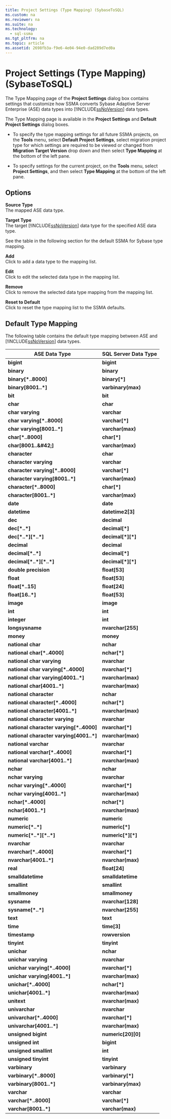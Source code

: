 ```yaml
---
title: Project Settings (Type Mapping) (SybaseToSQL)
ms.custom: na
ms.reviewer: na
ms.suite: na
ms.technology: 
  - sql-ssma
ms.tgt_pltfrm: na
ms.topic: article
ms.assetid: 2698fb3a-f9e6-4e04-94e0-dad289d7ed0a
---
```

# Project Settings (Type Mapping) (SybaseToSQL)
The Type Mapping page of the **Project Settings** dialog box contains settings that customize how SSMA converts Sybase Adaptive Server Enterprise (ASE) data types into [!INCLUDE[ssNoVersion](../content/includes/ssNoVersion_md.md)] data types.  
  
The Type Mapping page is available in the **Project Settings** and **Default Project Settings** dialog boxes.  
  
-   To specify the type mapping settings for all future SSMA projects, on the **Tools** menu, select **Default Project Settings**, select migration project type for which settings are required to be viewed or changed from **Migration Target Version** drop down and then select **Type Mapping** at the bottom of the left pane.  
  
-   To specify settings for the current project, on the **Tools** menu, select **Project Settings**, and then select **Type Mapping** at the bottom of the left pane.  
  
## Options  
**Source Type**  
The mapped ASE data type.  
  
**Target Type**  
The target [!INCLUDE[ssNoVersion](../content/includes/ssNoVersion_md.md)] data type for the specified ASE data type.  
  
See the table in the following section for the default SSMA for Sybase type mapping.  
  
**Add**  
Click to add a data type to the mapping list.  
  
**Edit**  
Click to edit the selected data type in the mapping list.  
  
**Remove**  
Click to remove the selected data type mapping from the mapping list.  
  
**Reset to Default**  
Click to reset the type mapping list to the SSMA defaults.  
  
## Default Type Mapping  
The following table contains the default type mapping between ASE and [!INCLUDE[ssNoVersion](../content/includes/ssNoVersion_md.md)] data types.  
  
|ASE Data Type|SQL Server Data Type|  
|-----------------|------------------------|  
|**bigint**|**bigint**|  
|**binary**|**binary**|  
|**binary\[\*..8000]**|**binary\[\*]**|  
|**binary\[8001..\*]**|**varbinary(max)**|  
|**bit**|**bit**|  
|**char**|**char**|  
|**char varying**|**varchar**|  
|**char varying\[\*..8000]**|**varchar\[\*]**|  
|**char varying\[8001..\*]**|**varchar(max)**|  
|**char\[\*..8000]**|**char\[\*]**|  
|**char\[8001..\&#42;]**|**varchar(max)**|  
|**character**|**char**|  
|**character varying**|**varchar**|  
|**character varying\[\*..8000]**|**varchar\[\*]**|  
|**character varying\[8001..\*]**|**varchar(max)**|  
|**character\[\*..8000]**|**char\[\*]**|  
|**character\[8001..\*]**|**varchar(max)**|  
|**date**|**date**|  
|**datetime**|**datetime2\[3]**|  
|**dec**|**decimal**|  
|**dec\[\*..\*]**|**decimal\[\*]**|  
|**dec\[\*..\*]\[\*..\*]**|**decimal\[\*]\[\*]**|  
|**decimal**|**decimal**|  
|**decimal\[\*..\*]**|**decimal\[\*]**|  
|**decimal\[\*..\*]\[\*..\*]**|**decimal\[\*]\[\*]**|  
|**double precision**|**float\[53]**|  
|**float**|**float\[53]**|  
|**float\[\*..15]**|**float\[24]**|  
|**float\[16..\*]**|**float\[53]**|  
|**image**|**image**|  
|**int**|**int**|  
|**integer**|**int**|  
|**longsysname**|**nvarchar\[255]**|  
|**money**|**money**|  
|**national char**|**nchar**|  
|**national char\[\*..4000]**|**nchar\[\*]**|  
|**national char varying**|**nvarchar**|  
|**national char varying\[\*..4000]**|**nvarchar\[\*]**|  
|**national char varying\[4001..\*]**|**nvarchar(max)**|  
|**national char\[4001..\*]**|**nvarchar(max)**|  
|**national character**|**nchar**|  
|**national character\[\*..4000]**|**nchar\[\*]**|  
|**national character\[4001..\*]**|**nvarchar(max)**|  
|**national character varying**|**nvarchar**|  
|**national character varying\[\*..4000]**|**nvarchar\[\*]**|  
|**national character varying\[4001..\*]**|**nvarchar(max)**|  
|**national varchar**|**nvarchar**|  
|**national varchar\[\*..4000]**|**nvarchar\[\*]**|  
|**national varchar\[4001..\*]**|**nvarchar(max)**|  
|**nchar**|**nchar**|  
|**nchar varying**|**nvarchar**|  
|**nchar varying\[\*..4000]**|**nvarchar\[\*]**|  
|**nchar varying\[4001..\*]**|**nvarchar(max)**|  
|**nchar\[\*..4000]**|**nchar\[\*]**|  
|**nchar\[4001..\*]**|**nvarchar(max)**|  
|**numeric**|**numeric**|  
|**numeric\[\*..\*]**|**numeric\[\*]**|  
|**numeric\[\*..\*]\[\*..\*]**|**numeric\[\*]\[\*]**|  
|**nvarchar**|**nvarchar**|  
|**nvarchar\[\*..4000]**|**nvarchar\[\*]**|  
|**nvarchar\[4001..\*]**|**nvarchar(max)**|  
|**real**|**float\[24]**|  
|**smalldatetime**|**smalldatetime**|  
|**smallint**|**smallint**|  
|**smallmoney**|**smallmoney**|  
|**sysname**|**nvarchar\[128]**|  
|**sysname\[\*..\*]**|**nvarchar\[255]**|  
|**text**|**text**|  
|**time**|**time\[3]**|  
|**timestamp**|**rowversion**|  
|**tinyint**|**tinyint**|  
|**unichar**|**nchar**|  
|**unichar varying**|**nvarchar**|  
|**unichar varying\[\*..4000]**|**nvarchar\[\*]**|  
|**unichar varying\[4001..\*]**|**nvarchar(max)**|  
|**unichar\[\*..4000]**|**nchar\[\*]**|  
|**unichar\[4001..\*]**|**nvarchar(max)**|  
|**unitext**|**nvarchar(max)**|  
|**univarchar**|**nvarchar**|  
|**univarchar\[\*..4000]**|**nvarchar\[\*]**|  
|**univarchar\[4001..\*]**|**nvarchar(max)**|  
|**unsigned bigint**|**numeric\[20]\[0]**|  
|**unsigned int**|**bigint**|  
|**unsigned smallint**|**int**|  
|**unsigned tinyint**|**tinyint**|  
|**varbinary**|**varbinary**|  
|**varbinary\[\*..8000]**|**varbinary\[\*]**|  
|**varbinary\[8001..\*]**|**varbinary(max)**|  
|**varchar**|**varchar**|  
|**varchar\[\*..8000]**|**varchar\[\*]**|  
|**varchar\[8001..\*]**|**varchar(max)**|  
  
